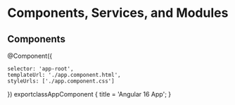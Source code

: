 # Components, Services, and Modules

## Components

@Component({

    selector: 'app-root',
    templateUrl: './app.component.html',
    styleUrls: ['./app.component.css']
  })
  exportclassAppComponent {
    title = 'Angular 16 App';
  }
